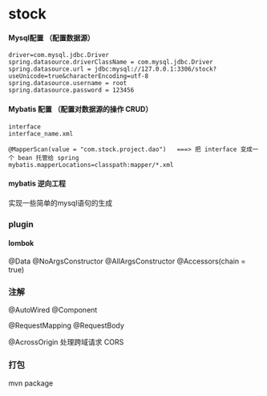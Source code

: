 # stock

#### Mysql配置 （配置数据源）
```
driver=com.mysql.jdbc.Driver
spring.datasource.driverClassName = com.mysql.jdbc.Driver
spring.datasource.url = jdbc:mysql://127.0.0.1:3306/stock?useUnicode=true&characterEncoding=utf-8
spring.datasource.username = root
spring.datasource.password = 123456
```

#### Mybatis 配置 （配置对数据源的操作 CRUD）
```
interface
interface_name.xml
```
```
@MapperScan(value = "com.stock.project.dao")   ===> 把 interface 变成一个 bean 托管给 spring
mybatis.mapperLocations=classpath:mapper/*.xml
```

####  mybatis 逆向工程
实现一些简单的mysql语句的生成

### plugin
#### lombok
@Data
@NoArgsConstructor
@AllArgsConstructor
@Accessors(chain = true)

### 注解
@AutoWired
@Component

@RequestMapping
@RequestBody

@AcrossOrigin       处理跨域请求 CORS

### 打包
mvn package